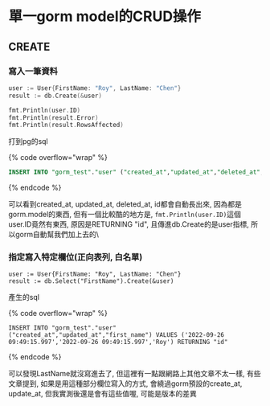 # 單一gorm model的CRUD操作

## CREATE

### 寫入一筆資料

```go
user := User{FirstName: "Roy", LastName: "Chen"}
result := db.Create(&user)

fmt.Println(user.ID)
fmt.Println(result.Error)
fmt.Println(result.RowsAffected)
```

打到pg的sql

{% code overflow="wrap" %}
```sql
INSERT INTO "gorm_test"."user" ("created_at","updated_at","deleted_at","first_name","last_name") VALUES ('2022-09-19 11:40:02.125','2022-09-19 11:40:02.125',NULL,'Roy','Chen') RETURNING "id"
```
{% endcode %}

可以看到created\_at, updated\_at, deleted\_at, id都會自動長出來, 因為都是gorm.model的東西, 但有一個比較酷的地方是, `fmt.Println(user.ID)`這個user.ID竟然有東西, 原因是RETURNING "id", 且傳進db.Create的是user指標, 所以gorm自動幫我們加上去的\


### 指定寫入特定欄位(正向表列, 白名單)

```
user := User{FirstName: "Roy", LastName: "Chen"}
result := db.Select("FirstName").Create(&user)
```

產生的sql

{% code overflow="wrap" %}
```
INSERT INTO "gorm_test"."user" ("created_at","updated_at","first_name") VALUES ('2022-09-26 09:49:15.997','2022-09-26 09:49:15.997','Roy') RETURNING "id"
```
{% endcode %}

可以發現LastName就沒寫進去了, 但這裡有一點跟網路上其他文章不太一樣, 有些文章提到, 如果是用這種部分欄位寫入的方式, 會繞過gorm預設的create\_at, update\_at, 但我實測後還是會有這些值喔, 可能是版本的差異



